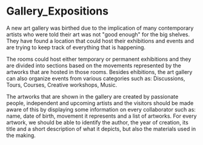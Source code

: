 # Gallery_Expositions

A new art gallery was birthed due to the implication of many contemporary artists who were told their art was not "good enough" for the big shelves. They have found a location that could host their exhibitions and events and are trying to keep track of everything that is happening.

The rooms could host either temporary or permanent exhibitions and they are divided into sections based on the movements represented by the artworks that are hosted in those rooms. Besides ehibitions, the art gallery can also organize events from various categories such as: Discussions, Tours, Courses, Creative workshops, Music.

The artworks that are shown in the gallery are created by passionate people, independent and upcoming artists and the visitors should be made aware of this by displaying some information on every collaborator such as: name, date of birth, movement it represents and a list of artworks. For every artwork, we should be able to identify the author, the year of creation, its title and a short description of what it depicts, but also the materials used in the making.
